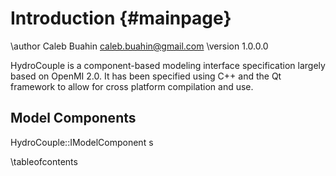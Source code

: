 Introduction                       {#mainpage}
============


\author Caleb Buahin <caleb.buahin@gmail.com>
\version 1.0.0.0

HydroCouple is a component-based modeling interface specification 
largely based on OpenMI 2.0. It has been specified using C++ and 
the Qt framework to allow for cross platform compilation and use.

Model Components
----------------

HydroCouple::IModelComponent s

\tableofcontents


